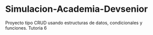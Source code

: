 # Simulacion-Academia-Devsenior
Proyecto tipo CRUD usando estructuras de datos, condicionales y funciones. Tutoria 6 
